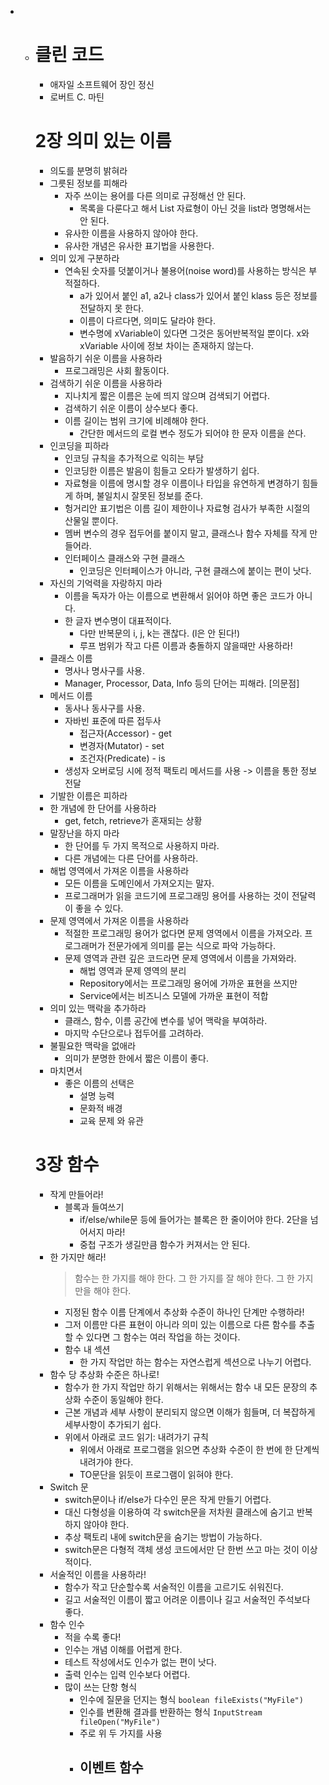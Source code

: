 - - # 클린 코드
	  - 애자일 소프트웨어 장인 정신
	  - 로버트 C. 마틴
	
	  # 2장 의미 있는 이름
	  - 의도를 분명히 밝혀라
	  - 그릇된 정보를 피해라
	  	- 자주 쓰이는 용어를 다른 의미로 규정해선 안 된다.
	  		- 목록을 다룬다고 해서 List 자료형이 아닌 것을 list라 명명해서는 안 된다.
	  	- 유사한 이름을 사용하지 않아야 한다.
	  	- 유사한 개념은 유사한 표기법을 사용한다.
	  - 의미 있게 구분하라
	  	- 연속된 숫자를 덧붙이거나 불용어(noise word)를 사용하는 방식은 부적절하다.
	  		- a가 있어서 붙인 a1, a2나 class가 있어서 붙인 klass 등은 정보를 전달하지 못 한다.
	  		- 이름이 다르다면, 의미도 달라야 한다.
	  		- 변수명에 xVariable이 있다면 그것은 동어반복적일 뿐이다. x와 xVariable 사이에 정보 차이는 존재하지 않는다.
	  - 발음하기 쉬운 이름을 사용하라
	  	- 프로그래밍은 사회 활동이다.
	  - 검색하기 쉬운 이름을 사용하라
	  	- 지나치게 짧은 이름은 눈에 띄지 않으며 검색되기 어렵다.
	  	- 검색하기 쉬운 이름이 상수보다 좋다.
	  	- 이름 길이는 범위 크기에 비례해야 한다.
	  		- 간단한 메서드의 로컬 변수 정도가 되어야 한 문자 이름을 쓴다.
	  - 인코딩을 피하라
	  	- 인코딩 규칙을 추가적으로 익히는 부담
	  	- 인코딩한 이름은 발음이 힘들고 오타가 발생하기 쉽다.
	  	- 자료형을 이름에 명시할 경우 이름이나 타입을 유연하게 변경하기 힘들게 하며, 불일치시 잘못된 정보를 준다.
	  	- 헝거리안 표기법은 이름 길이 제한이나 자료형 검사가 부족한 시절의 산물일 뿐이다.
	  	- 멤버 변수의 경우 접두어를 붙이지 말고, 클래스나 함수 자체를 작게 만들어라.
	  	- 인터페이스 클래스와 구현 클래스
	  		- 인코딩은 인터페이스가 아니라, 구현 클래스에 붙이는 편이 낫다.
	  - 자신의 기억력을 자랑하지 마라
	  	- 이름을 독자가 아는 이름으로 변환해서 읽어야 하면 좋은 코드가 아니다.
	  	- 한 글자 변수명이 대표적이다.
	  		- 다만 반복문의 i, j, k는 괜찮다. (l은 안 된다!)
	  		- 루프 범위가 작고 다른 이름과 충돌하지 않을때만 사용하라!
	  - 클래스 이름
	  	- 명사나 명사구를 사용.
	  	- Manager, Processor, Data, Info 등의 단어는 피해라. [의문점]
	  - 메서드 이름
	  	- 동사나 동사구를 사용.
	  	- 자바빈 표준에 따른 접두사
	  		- 접근자(Accessor) - get
	  		- 변경자(Mutator) - set
	  		- 조건자(Predicate) - is
	  	- 생성자 오버로딩 시에 정적 팩토리 메서드를 사용 -> 이름을 통한 정보 전달
	  - 기발한 이름은 피하라
	  - 한 개념에 한 단어를 사용하라
	  	- get, fetch, retrieve가 혼재되는 상황
	  - 말장난을 하지 마라
	  	- 한 단어를 두 가지 목적으로 사용하지 마라.
	  	- 다른 개념에는 다른 단어를 사용하라.
	  - 해법 영역에서 가져온 이름을 사용하라
	  	- 모든 이름을 도메인에서 가져오지는 말자.
	  	- 프로그래머가 읽을 코드기에 프로그래밍 용어를 사용하는 것이 전달력이 좋을 수 있다.
	  - 문제 영역에서 가져온 이름을 사용하라
	  	- 적절한 프로그래밍 용어가 없다면 문제 영역에서 이름을 가져오라. 프로그래머가 전문가에게 의미를 묻는 식으로 파악 가능하다.
	  	- 문제 영역과 관련 깊은 코드라면 문제 영역에서 이름을 가져와라.
	  		- 해법 영역과 문제 영역의 분리
	  		- Repository에서는 프로그래밍 용어에 가까운 표현을 쓰지만
	  		- Service에서는 비즈니스 모델에 가까운 표현이 적합
	  - 의미 있는 맥락을 추가하라
	  	- 클래스, 함수, 이름 공간에 변수를 넣어 맥락을 부여하라.
	  	- 마지막 수단으로나 접두어를 고려하라.
	  - 불필요한 맥락을 없애라
	  	- 의미가 분명한 한에서 짧은 이름이 좋다.
	  - 마치면서
	  	- 좋은 이름의 선택은
	  		- 설명 능력
	  		- 문화적 배경
	  		- 교육 문제
	  		와 유관
	
	  # 3장 함수
	  - 작게 만들어라!
	  	- 블록과 들여쓰기
	  		- if/else/while문 등에 들어가는 블록은 한 줄이어야 한다. 2단을 넘어서지 마라!
	  		- 중첩 구조가 생길만큼 함수가 커져서는 안 된다.
	  - 한 가지만 해라!
	  	> 함수는 한 가지를 해야 한다. 그 한 가지를 잘 해야 한다. 그 한 가지만을 해야 한다.
	  	- 지정된 함수 이름 단계에서 추상화 수준이 하나인 단계만 수행하라!
	  	- 그저 이름만 다른 표현이 아니라 의미 있는 이름으로 다른 함수를 추출할 수 있다면 그 함수는 여러 작업을 하는 것이다.
	  	- 함수 내 섹션
	  		- 한 가지 작업만 하는 함수는 자연스럽게 섹션으로 나누기 어렵다.
	  - 함수 당 추상화 수준은 하나로!
	  	- 함수가 한 가지 작업만 하기 위해서는 위해서는 함수 내 모든 문장의 추상화 수준이 동일해야 한다.
	  	- 근본 개념과 세부 사항이 분리되지 않으면 이해가 힘들며, 더 복잡하게 세부사항이 추가되기 쉽다.
	  	- 위에서 아래로 코드 읽기: 내려가기 규칙
	  		- 위에서 아래로 프로그램을 읽으면 추상화 수준이 한 번에 한 단계씩 내려가야 한다.
	  		- TO문단을 읽듯이 프로그램이 읽혀야 한다.
	  - Switch 문
	  	- switch문이나 if/else가 다수인 문은 작게 만들기 어렵다.
	  	- 대신 다형성을 이용하여 각 switch문을 저차원 클래스에 숨기고 반복하지 않아야 한다.
	  	- 추상 팩토리 내에 switch문을 숨기는 방법이 가능하다.
	  	- switch문은 다형적 객체 생성 코드에서만 단 한번 쓰고 마는 것이 이상적이다.
	  - 서술적인 이름을 사용하라!
	  	- 함수가 작고 단순할수록 서술적인 이름을 고르기도 쉬워진다.
	  	- 길고 서술적인 이름이 짧고 어려운 이름이나 길고 서술적인 주석보다 좋다.
	  - 함수 인수
	  	- 적을 수록 좋다!
	  	- 인수는 개념 이해를 어렵게 한다.
	  	- 테스트 작성에서도 인수가 없는 편이 낫다.
	  	- 출력 인수는 입력 인수보다 어렵다.
	  	- 많이 쓰는 단항 형식
	  		- 인수에 질문을 던지는 형식 `boolean fileExists("MyFile")`
	  		- 인수를 변환해 결과를 반환하는 형식 `InputStream fileOpen("MyFile")`
	  		- 주로 위 두 가지를 사용
	  		- 이벤트 함수
	  			- 